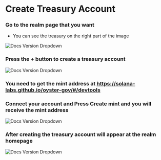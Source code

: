 # Create Treasury Account

### Go to the realm page that you want

- You can see the treasury on the right part of the image

![Docs Version Dropdown](/img/treasury/realmtreasury.png)

### Press the + button to create a treasury account

![Docs Version Dropdown](/img/treasury/treasurycreate.png)

### You need to get the mint address at https://solana-labs.github.io/oyster-gov/#/devtools

### Connect your account and Press Create mint and you will receive the mint address

![Docs Version Dropdown](/img/treasury/createmint.png)

### After creating the treasury account will appear at the realm homepage

![Docs Version Dropdown](/img/treasury/treasuryinfo.png)

